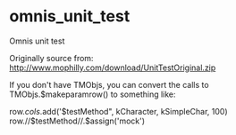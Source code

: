 omnis_unit_test
===============

Omnis unit test

Originally source from: http://www.mophilly.com/download/UnitTestOriginal.zip

If you don't have TMObjs, you can convert the calls to TMObjs.$makeparamrow() to something like:

row.$cols.$add('$testMethod", kCharacter, kSimpleChar, 100)
row.//$testMethod//.$assign('mock')
